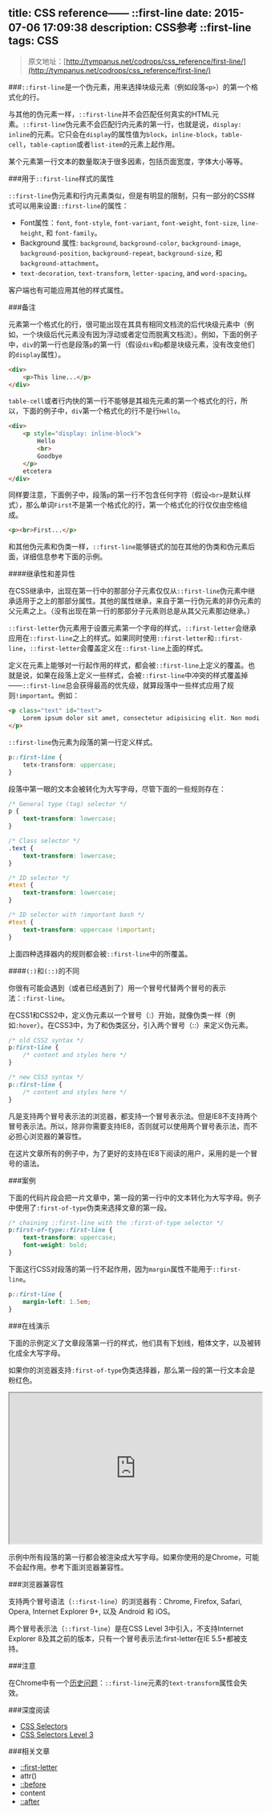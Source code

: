 title: CSS reference—— ::first-line
date: 2015-07-06 17:09:38
description: CSS参考 ::first-line
tags: CSS
---

> 原文地址：[http://tympanus.net/codrops/css_reference/first-line/](http://tympanus.net/codrops/css_reference/first-line/)

###`::first-line`是一个伪元素，用来选择块级元素（例如段落`<p>`）的第一个格式化的行。

与其他的伪元素一样，`::first-line`并不会匹配任何真实的HTML元素。`::first-line`伪元素不会匹配行内元素的第一行，也就是说，`display: inline`的元素。它只会在`display`的属性值为`block`，`inline-block`，`table-cell`，`table-caption`或者`list-item`的元素上起作用。

某个元素第一行文本的数量取决于很多因素，包括页面宽度，字体大小等等。

<!--more-->

###用于`::first-line`样式的属性

`::first-line`伪元素和行内元素类似，但是有明显的限制，只有一部分的CSS样式可以用来设置`::first-line`的属性：

* Font属性：`font`, `font-style`, `font-variant`, `font-weight`, `font-size`, `line-height`, 和 `font-family`。
* Background 属性: `background`, `background-color`, `background-image`, `background-position`, `background-repeat`, `background-size`, 和 `background-attachment`。
* `text-decoration`, `text-transform`, `letter-spacing`, and `word-spacing`。

客户端也有可能应用其他的样式属性。

###备注

元素第一个格式化的行，很可能出现在其具有相同文档流的后代块级元素中（例如，一个块级后代元素没有因为浮动或者定位而脱离文档流）。例如，下面的例子中，`div`的第一行也是段落`p`的第一行（假设`div`和`p`都是块级元素，没有改变他们的`display`属性）。

```html
<div>
    <p>This line...</p>
</div>
```

`table-cell`或者行内快的第一行不能够是其祖先元素的第一个格式化的行，所以，下面的例子中，`div`第一个格式化的行不是行`Hello`。

```html
<div>
    <p style="display: inline-block">
        Hello
        <br>
        Goodbye
    </p> 
    etcetera
</div> 
```

同样要注意，下面例子中，段落`p`的第一行不包含任何字符（假设`<br>`是默认样式），那么单词`First`不是第一个格式化的行，第一个格式化的行仅仅由空格组成。

```html
<p><br>First...</p> 
```

和其他伪元素和伪类一样，`::first-line`能够链式的加在其他的伪类和伪元素后面，详细信息参考下面的示例。

####继承性和差异性

在CSS继承中，出现在第一行中的那部分子元素仅仅从`::first-line`伪元素中继承适用于之上的那部分属性。其他的属性继承，来自于第一行伪元素的非伪元素的父元素之上。（没有出现在第一行的那部分子元素则总是从其父元素那边继承。）

`::first-letter`伪元素用于设置元素第一个字母的样式，`::first-letter`会继承应用在`::first-line`之上的样式。如果同时使用`::first-letter`和`::first-line`，`::first-letter`会覆盖定义在`::first-line`上面的样式。

定义在元素上能够对一行起作用的样式，都会被`::first-line`上定义的覆盖。也就是说，如果在段落上定义一些样式，会被`::first-line`中冲突的样式覆盖掉——`::first-line`总会获得最高的优先级，就算段落中一些样式应用了规则`!important`。例如：

```html
<p class="text" id="text">
    Lorem ipsum dolor sit amet, consectetur adipisicing elit. Non modi aspernatur accusamus repudiandae atque suscipit dolorem rerum. Iure explicabo repellendus magnam quisquam porro vitae quibusdam quam maiores fugiat! Enim, sed.
</p>
```

`::first-line`伪元素为段落的第一行定义样式。

```css
p::first-line {
    tetx-transform: uppercase;
}
```

段落中第一眼的文本会被转化为大写字母，尽管下面的一些规则存在：

```css
/* General type (tag) selector */
p {
    text-transform: lowercase;
}

/* Class selector */
.text {
    text-transform: lowercase;
}

/* ID selector */
#text {
    text-transform: lowercase;
}

/* ID selector with !important bash */
#text {
    text-transform: uppercase !important;
}
```

上面四种选择器内的规则都会被`::first-line`中的所覆盖。

####`(:)`和`(::)`的不同

你很有可能会遇到（或者已经遇到了）用一个冒号代替两个冒号的表示法：`:first-line`。

在CSS1和CSS2中，定义伪元素以一个冒号（:）开始，就像伪类一样（例如`:hover`）。在CSS3中，为了和伪类区分，引入两个冒号（::）来定义伪元素。

```css
/* old CSS2 syntax */
p:first-line {
    /* content and styles here */
}

/* new CSS3 syntax */
p::first-line {
    /* content and styles here */
}
```

凡是支持两个冒号表示法的浏览器，都支持一个冒号表示法。但是IE8不支持两个冒号表示法。所以，除非你需要支持IE8，否则就可以使用两个冒号表示法，而不必担心浏览器的兼容性。

在这片文章所有的例子中，为了更好的支持在IE8下阅读的用户，采用的是一个冒号的语法。

###案例

下面的代码片段会把一片文章中，第一段的第一行中的文本转化为大写字母。例子中使用了`:first-of-type`伪类来选择文章的第一段。

```css
/* chaining ::first-line with the :first-of-type selector */
p:first-of-type::first-line {
    text-transform: uppercase;
    font-weight: bold;
}
```

下面这行CSS对段落的第一行不起作用，因为`margin`属性不能用于`::first-line`。

```css
p::first-line {
    margin-left: 1.5em;
}
```

###在线演示

下面的示例定义了文章段落第一行的样式，他们具有下划线，粗体文字，以及被转化成全大写字母。

如果你的浏览器支持`:first-of-type`伪类选择器，那么第一段的第一行文本会是粉红色。

<iframe src="http://tympanus.net/codrops-playground/SaraSoueidan/HX6N5Kfb/embed/result,html,css/" width="100%" height="300px"></iframe>

示例中所有段落的第一行都会被渲染成大写字母。如果你使用的是Chrome，可能不会起作用。参考下面浏览器兼容性。

###浏览器兼容性

支持两个冒号语法（`::first-line`）的浏览器有：Chrome, Firefox, Safari, Opera, Internet Explorer 9+, 以及 Android 和 iOS。

两个冒号表示法（`::first-line`）是在CSS Level 3中引入，不支持Internet Explorer 8及其之前的版本，只有一个冒号表示法:first-letter在IE 5.5+都被支持。

###注意

在Chrome中有一个[历史问题](https://code.google.com/p/chromium/issues/detail?id=142827)：`::first-line`元素的`text-transform`属性会失效。

###深度阅读

* [CSS Selectors](http://www.w3.org/TR/CSS2/selector.html#first-line-pseudo)
* [CSS Selectors Level 3](http://dev.w3.org/csswg/selectors3/#first-line)

###相关文章

* [::first-letter](http://lesrecord.com/2015/07/04/CSS-reference-first-letter/)
* attr()
* [::before](http://lesrecord.com/2015/07/03/CSS-reference-before/)
* content
* [::after](http://lesrecord.com/2015/07/02/CSS-reference-after/)
